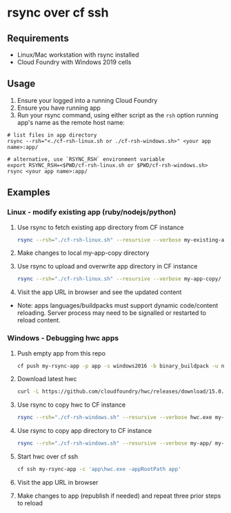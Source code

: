 # rsync over cf ssh

## Requirements
* Linux/Mac workstation with rsync installed
* Cloud Foundry with Windows 2019 cells

## Usage 

1. Ensure your logged into a running Cloud Foundry
1. Ensure you have running app
1. Run your rsync command, using either script as the `rsh` option running app's name as the remote host name:
```
# list files in app directory
rsync --rsh="<./cf-rsh-linux.sh or ./cf-rsh-windows.sh>" <your app name>:app/

# alternative, use `RSYNC_RSH` environment variable
export RSYNC_RSH=<$PWD/cf-rsh-linux.sh or $PWD/cf-rsh-windows.sh>
rsync <your app name>:app/
```


## Examples

### Linux - modify existing app (ruby/nodejs/python)
1. Use rsync to fetch existing app directory from CF instance
    ```sh
    rsync --rsh="./cf-rsh-linux.sh" --resursive --verbose my-existing-app:app/ my-app-copy
    ```

1. Make changes to local my-app-copy directory

1. Use rsync to upload and overwrite app directory in CF instance
    ```sh
    rsync --rsh="./cf-rsh-linux.sh" --resursive --verbose my-app-copy/ my-existing-app:app
    ```

1. Visit the app URL in browser and see the updated content

* Note: apps languages/buildpacks must support dynamic code/content reloading. Server process may need to be signalled or restarted to reload content.


### Windows - Debugging hwc apps
1. Push empty app from this repo
    ```sh
    cf push my-rsync-app -p app -s windows2016 -b binary_buildpack -u none -c 'powershell Start-Sleep 99999' 
    ```

1. Download latest hwc 
    ```sh
    curl -L https://github.com/cloudfoundry/hwc/releases/download/15.0.0/hwc.exe -o hwc.exe
    ```
    
1. Use rsync to copy hwc to CF instance
    ```sh
    rsync --rsh="./cf-rsh-windows.sh" --resursive --verbose hwc.exe my-rsync-app:app/hwc.exe
    ```

1. Use rsync to copy app directory to CF instance
    ```sh
    rsync --rsh="./cf-rsh-windows.sh" --resursive --verbose my-app/ my-rsync-app:app
    ```

1. Start hwc over cf ssh
    ```sh
    cf ssh my-rsync-app -c 'app\hwc.exe -appRootPath app'
    ```

1. Visit the app URL in browser

1. Make changes to app (republish if needed) and repeat three prior steps to reload
